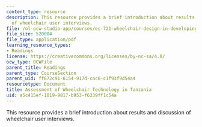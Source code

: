 ```yaml
---
content_type: resource
description: This resource provides a brief introduction about results and discussion
  of wheelchair user interviews.
file: /ol-ocw-studio-app/courses/ec-721-wheelchair-design-in-developing-countries-spring-2009/a5c415ef10199817b953f6339ff1c54a_MITEC_721S09_read01_winter.pdf
file_size: 520004
file_type: application/pdf
learning_resource_types:
- Readings
license: https://creativecommons.org/licenses/by-nc-sa/4.0/
ocw_type: OCWFile
parent_title: Readings
parent_type: CourseSection
parent_uid: ff672c91-6154-917d-cac6-c1f93f9d54a4
resourcetype: Document
title: Assessment of Wheelchair Technology in Tanzania
uid: a5c415ef-1019-9817-b953-f6339ff1c54a
---
```

This resource provides a brief introduction about results and discussion of wheelchair user interviews.